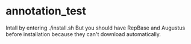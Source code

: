 # annotation_test
Intall by entering ./install.sh
But you should have RepBase and Augustus before installation because they can't download automatically.

